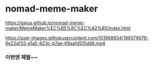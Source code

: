 # nomad-meme-maker

https://gajua.github.io/nomad-meme-maker/MemeMaker%EC%B5%9C%EC%A2%85/index.html

https://user-images.githubusercontent.com/101968934/186579076-6e22af33-a1a5-423c-b7ae-69aafd515dd6.mp4

### 이번엔 제발~~